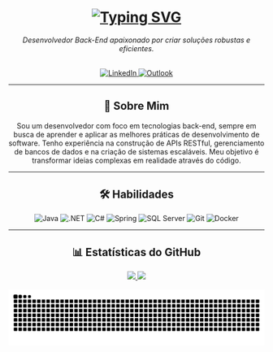 
 

 <h1 align="center">
  <a href="https://git.io/typing-svg"><img src="https://readme-typing-svg.demolab.com?font=Fira+Code&size=30&pause=1000&color=F7F7F7&background=0D1117&center=true&vCenter=true&width=435&lines=Ol%C3%A1%2C+eu+sou+o+Guilherme!;Bem-vindo(a)+ao+meu+perfil!;saysxnts" alt="Typing SVG" /></a>
 </h1>
 

 <p align="center">
  <em>Desenvolvedor Back-End apaixonado por criar soluções robustas e eficientes.</em>
 </p>
 

 <br>
 

 <div align="center">
  <a href="https://www.linkedin.com/in/guilhermedeoliveirasantos/" target="_blank">
  <img src="https://img.shields.io/badge/LinkedIn-0077B5?style=for-the-badge&logo=linkedin&logoColor=white" alt="LinkedIn"/>
  </a>
  <a href="mailto:guilherme_oliveirass@outlook.com" target="_blank">
  <img src="https://img.shields.io/badge/Outlook-0078D4?style=for-the-badge&logo=microsoft-outlook&logoColor=white" alt="Outlook"/>
  </a>
 </div>
 

 <hr>
 

 <h2 align="center">🚀 Sobre Mim</h2>
 

 <p align="center">
  Sou um desenvolvedor com foco em tecnologias back-end, sempre em busca de aprender e aplicar as melhores práticas de desenvolvimento de software. Tenho experiência na construção de APIs RESTful, gerenciamento de bancos de dados e na criação de sistemas escaláveis. Meu objetivo é transformar ideias complexas em realidade através do código.
 </p>
 

 <hr>
 

 <h2 align="center">🛠️ Habilidades</h2>
 

 <div align="center">
  <img src="https://img.shields.io/badge/Java-ED8B00?style=for-the-badge&logo=openjdk&logoColor=white" alt="Java"/>
  <img src="https://img.shields.io/badge/.NET-512BD4?style=for-the-badge&logo=dotnet&logoColor=white" alt=".NET"/>
  <img src="https://img.shields.io/badge/C%23-239120?style=for-the-badge&logo=c-sharp&logoColor=white" alt="C#"/>
  <img src="https://img.shields.io/badge/Spring-6DB33F?style=for-the-badge&logo=spring&logoColor=white" alt="Spring"/>
  <img src="https://img.shields.io/badge/Microsoft_SQL_Server-CC2927?style=for-the-badge&logo=microsoft-sql-server&logoColor=white" alt="SQL Server"/>
  <img src="https://img.shields.io/badge/Git-F05032?style=for-the-badge&logo=git&logoColor=white" alt="Git"/>
  <img src="https://img.shields.io/badge/Docker-2496ED?style=for-the-badge&logo=docker&logoColor=white" alt="Docker"/>
 </div>
 

 <hr>
 

 <h2 align="center">📊 Estatísticas do GitHub</h2>
 

 <div align="center">
  <a href="https://github.com/saysxnts">
  <img height="180em" src="https://github-readme-stats.vercel.app/api?username=saysxnts&show_icons=true&theme=dark&include_all_commits=true&count_private=true"/>
  <img height="180em" src="https://github-readme-stats.vercel.app/api/top-langs/?username=saysxnts&layout=compact&langs_count=7&theme=dark"/>
  </a>
 </div>
 

 <br>
 

 <div align="center">
  <img src="https://raw.githubusercontent.com/saysxnts/saysxnts/output/github-contribution-grid-snake.svg" alt="Snake animation" />
 </div>
